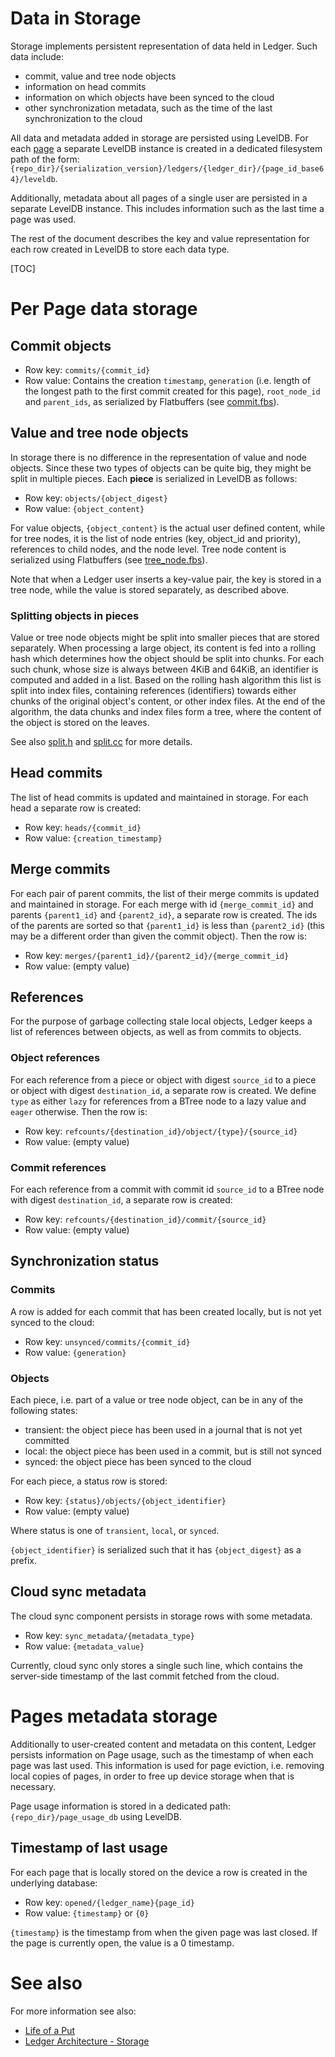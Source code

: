 # Data in Storage

Storage implements persistent representation of data held in Ledger. Such data
include:

- commit, value and tree node objects
- information on head commits
- information on which objects have been synced to the cloud
- other synchronization metadata, such as the time of the last synchronization
  to the cloud

All data and metadata added in storage are persisted using LevelDB. For each
[page](data_organization.md#Pages) a separate LevelDB instance is created in a
dedicated filesystem path of the form:
`{repo_dir}/{serialization_version}/ledgers/{ledger_dir}/{page_id_base64}/leveldb`.

Additionally, metadata about all pages of a single user are persisted in a
separate LevelDB instance. This includes information such as the last time a
page was used.

The rest of the document describes the key and value representation for each row
created in LevelDB to store each data type.

[TOC]

# Per Page data storage

## Commit objects

- Row key: `commits/{commit_id}`
- Row value: Contains the creation `timestamp`, `generation` (i.e. length of the
  longest path to the first commit created for this page), `root_node_id` and
  `parent_ids`, as serialized by Flatbuffers (see [commit.fbs]).

## Value and tree node objects

In storage there is no difference in the representation of value and node
objects. Since these two types of objects can be quite big, they might be split
in multiple pieces. Each **piece** is serialized in LevelDB as follows:

- Row key: `objects/{object_digest}`
- Row value: `{object_content}`

For value objects, `{object_content}` is the actual user defined content, while
for tree nodes, it is the list of node entries (key, object_id and priority),
references to child nodes, and the node level. Tree node content is serialized
using Flatbuffers (see [tree_node.fbs]).

Note that when a Ledger user inserts a key-value pair, the key is stored in a
tree node, while the value is stored separately, as described above.

### Splitting objects in pieces

Value or tree node objects might be split into smaller pieces that are stored
separately. When processing a large object, its content is fed into a rolling
hash which determines how the object should be split into chunks. For each such
chunk, whose size is always between 4KiB and 64KiB, an identifier is computed
and added in a list. Based on the rolling hash algorithm this list is split into
index files, containing references (identifiers) towards either chunks of the
original object's content, or other index files. At the end of the algorithm,
the data chunks and index files form a tree, where the content of the object is
stored on the leaves.

See also [split.h] and [split.cc] for more details.

## Head commits

The list of head commits is updated and maintained in storage. For each head a
separate row is created:
- Row key: `heads/{commit_id}`
- Row value: `{creation_timestamp}`

## Merge commits

For each pair of parent commits, the list of their merge commits is updated and
maintained in storage. For each merge with id `{merge_commit_id}` and parents
`{parent1_id}` and `{parent2_id}`, a separate row is created. The ids of the
parents are sorted so that `{parent1_id}` is less than `{parent2_id}` (this may
be a different order than given the commit object). Then the row is:
- Row key: `merges/{parent1_id}/{parent2_id}/{merge_commit_id}`
- Row value: (empty value)

## References

For the purpose of garbage collecting stale local objects, Ledger keeps a list
of references between objects, as well as from commits to objects.

### Object references

For each reference from a piece or object with digest `source_id` to a piece or
object with digest `destination_id`, a separate row is created. We define
`type` as either `lazy` for references from a BTree node to a lazy value and
`eager` otherwise. Then the row is:
- Row key: `refcounts/{destination_id}/object/{type}/{source_id}`
- Row value: (empty value)

### Commit references

For each reference from a commit with commit id `source_id` to a BTree node with
digest `destination_id`, a separate row is created:
- Row key: `refcounts/{destination_id}/commit/{source_id}`
- Row value: (empty value)

## Synchronization status

### Commits
A row is added for each commit that has been created locally, but is not yet
synced to the cloud:
- Row key: `unsynced/commits/{commit_id}`
- Row value: `{generation}`

### Objects
Each piece, i.e. part of a value or tree node object, can be in any of the
following states:

- transient: the object piece has been used in a journal that is not yet committed
- local: the object piece has been used in a commit, but is still not synced
- synced: the object piece has been synced to the cloud

For each piece, a status row is stored:

- Row key: `{status}/objects/{object_identifier}`
- Row value: (empty value)

Where status is one of `transient`, `local`, or `synced`.

`{object_identifier}` is serialized such that it has `{object_digest}` as a
prefix.

## Cloud sync metadata

The cloud sync component persists in storage rows with some metadata.

- Row key: `sync_metadata/{metadata_type}`
- Row value: `{metadata_value}`

Currently, cloud sync only stores a single such line, which contains the
server-side timestamp of the last commit fetched from the cloud.


# Pages metadata storage

Additionally to user-created content and metadata on this content, Ledger
persists information on Page usage, such as the timestamp of when each page was
last used. This information is used for page eviction, i.e. removing local
copies of pages, in order to free up device storage when that is necessary.

Page usage information is stored in a dedicated path: `{repo_dir}/page_usage_db`
using LevelDB.

## Timestamp of last usage
For each page that is locally stored on the device a row is created in the
underlying database:

- Row key: `opened/{ledger_name}{page_id}`
- Row value: `{timestamp}` or `{0}`

`{timestamp}` is the timestamp from when the given page was last closed. If the
page is currently open, the value is a 0 timestamp.

# See also

For more information see also:
 - [Life of a Put](life_of_a_put.md)
 - [Ledger Architecture - Storage](architecture.md#Storage)


[commit.fbs]: /src/ledger/bin/storage/impl/commit.fbs
[split.cc]: /src/ledger/bin/storage/impl/split.cc
[split.h]: /src/ledger/bin/storage/impl/split.h
[tree_node.fbs]: /src/ledger/bin/storage/impl/btree/tree_node.fbs
